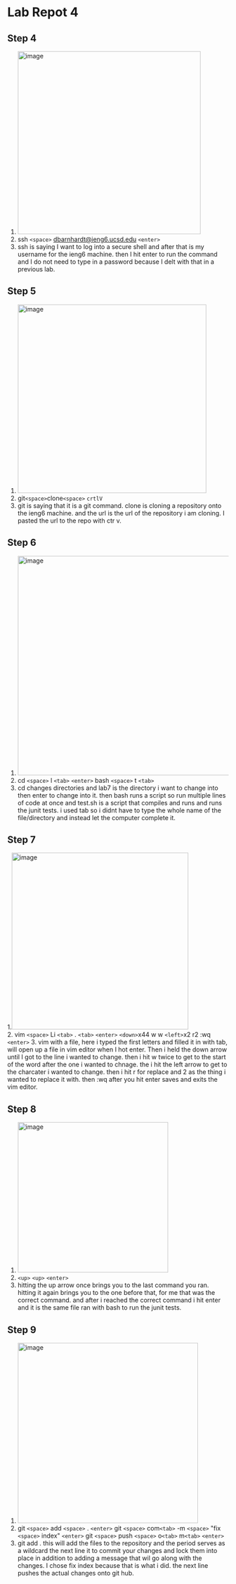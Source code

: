 # Lab Repot 4
## Step 4
1. <img width="416" alt="image" src="https://github.com/coda289/cse15l-lab-report/assets/148298382/12908f1d-de11-4d9c-b27b-8195792e1380"> 
2. ssh `<space>` dbarnhardt@ieng6.ucsd.edu `<enter>`
3. ssh is saying I want to log into a secure shell and after that is my username for the ieng6 machine. then I hit enter to run the command and I do not need to type in a password because I delt with that in a previous lab.
## Step 5
1. <img width="429" alt="image" src="https://github.com/coda289/cse15l-lab-report/assets/148298382/18434c82-07ab-4c09-8728-1e3045b8be54">
2. git`<space>`clone`<space>` `crtlV`
3. git is saying that it is a git command. clone is cloning a repository onto the ieng6 machine. and the url is the url of the repository i am cloning. I pasted the url to the repo with ctr v.
## Step 6
1. <img width="499" alt="image" src="https://github.com/coda289/cse15l-lab-report/assets/148298382/86a6650b-fd5c-4407-8d66-084f1c969dfe">
2. cd `<space>` l `<tab>` `<enter>`
   bash `<space>` t `<tab>`
4. cd changes directories and lab7 is the directory i want to change into then enter to change into it. then bash runs a script so run multiple lines of code at once and test.sh is a script that compiles and runs and runs the junit tests. i used tab so i didnt have to type the whole name of the file/directory and instead let the computer complete it. 
## Step 7
1.<img width="402" alt="image" src="https://github.com/coda289/cse15l-lab-report/assets/148298382/929b6206-4de0-4404-b1d6-64273b275ca7"> \
2. vim `<space>` Li `<tab>` . `<tab>` `<enter>`
`<down>`x44 w w `<left>`x2 r2 :wq `<enter>`
3. vim with a file, here i typed the first letters and filled it in with tab, will open up a file in vim editor when I hot enter. Then i held the down arrow until I got to the line i wanted to change. then i hit w twice to get to the start of the word after the one i wanted to chnage. the i hit the left arrow to get to the charcater i wanted to change. then i hit r for replace and 2 as the thing i wanted to replace it with. then :wq after you hit enter saves and exits the vim editor. 
## Step 8
1. <img width="342" alt="image" src="https://github.com/coda289/cse15l-lab-report/assets/148298382/920c25d5-4b66-4b04-aa25-fbe595519ef1">
2. `<up>` `<up>` `<enter>`
3. hitting the up arrow once brings you to the last command you ran. hitting it again brings you to the one before that, for me that was the correct command. and after i reached the correct command i hit enter and it is the same file ran with bash to run the junit tests. 
## Step 9
1. <img width="410" alt="image" src="https://github.com/coda289/cse15l-lab-report/assets/148298382/248d73f3-470e-4ae2-b1a6-7526fecd856c">
2. git `<space>` add `<space>` . `<enter>`
git `<space>` com`<tab>` -m `<space>` "fix `<space>` index" `<enter>`
git `<space>` push `<space>` o`<tab>` m`<tab>` `<enter>`
3. git add . this will add the files to the repository and the period serves as a wildcard
   the next line it to commit your changes and lock them into place in addition to adding a message that wil go along with the changes. I chose fix index because that is what i did.
   the next line pushes the actual changes onto git hub.
